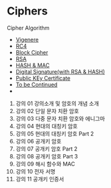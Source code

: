 # Ciphers
Cipher Algorithm

* [Vigenere](https://github.com/jeongyoonlee2015/Ciphers/blob/master/CrackingCodes/vigenere.py)
* [RC4](https://github.com/jeongyoonlee2015/Ciphers/blob/master/try-rc4.py)
* [Block Cipher](https://github.com/jeongyoonlee2015/Ciphers/blob/master/blockCipher.py)
* [RSA](https://github.com/jeongyoonlee2015/Ciphers/blob/master/RSA.py)
* [HASH & MAC](https://github.com/jeongyoonlee2015/Ciphers/blob/master/HashMAC.py)
* [Digital Signature(with RSA & HASH)](https://github.com/jeongyoonlee2015/Ciphers/tree/master/DigitalSignature)
* [Public KEy Certificate]()
* [To be Continued]()
* []()

1. 강의 01 강의소개 및 암호의 개념 소개
2. 강의 02 단일 문자 치환 암호
3. 강의 03 다중 문자 치환 암호와 에니그마
4. 강의 04 현대의 대칭키 암호
5. 강의 05 현대의 대칭키 암호 Part 2
6. 강의 06 공개키 암호
7. 강의 07 공개키 암호 Part 2
8. 강의 08 공개키 암호 Part 3
9. 강의 09 해시 함수와 MAC
10. 강의 10 전자 서명
11. 강의 11 공개키 인증서
